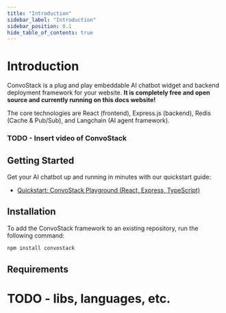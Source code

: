 ```yaml
---
title: "Introduction"
sidebar_label: "Introduction"
sidebar_position: 0.1
hide_table_of_contents: true
---
```


# Introduction

ConvoStack is a plug and play embeddable AI chatbot widget and backend deployment framework for your website. **It is completely free and open source and currently running on this docs website!**

The core technologies are React (frontend), Express.js (backend), Redis (Cache & Pub/Sub), and Langchain (AI agent framework).

### TODO - Insert video of ConvoStack

## Getting Started

Get your AI chatbot up and running in minutes with our quickstart guide:

- [Quickstart: ConvoStack Playground (React, Express, TypeScript)](./getting-started/quickstart-react-express-playground)

## Installation

To add the ConvoStack framework to an existing repository, run the following command:

```bash
npm install convostack
```

## Requirements

# TODO - libs, languages, etc.

